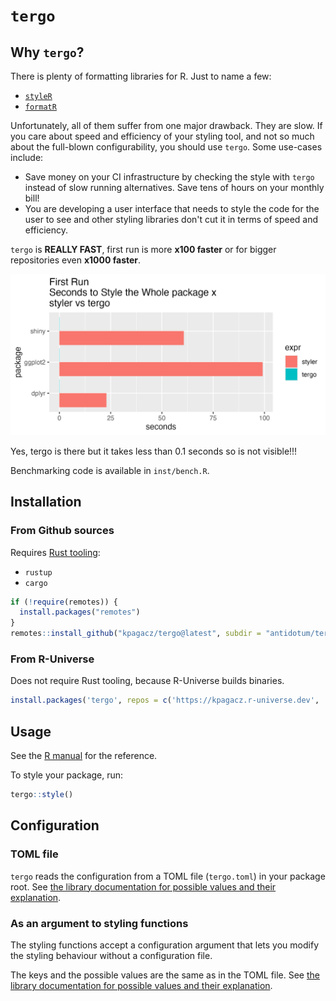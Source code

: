 # `tergo`

## Why `tergo`?

There is plenty of formatting libraries for R. Just to name a few:

- [`styleR`](https://github.com/r-lib/styler)
- [`formatR`](https://github.com/yihui/formatR/tree/master)

Unfortunately, all of them suffer from one major drawback. They are slow.
If you care about speed and efficiency of your styling tool, and not so much
about the full-blown configurability, you should use `tergo`. Some
use-cases include:

- Save money on your CI infrastructure by checking the style with `tergo`
instead of slow running alternatives. Save tens of hours on your monthly bill!
- You are developing a user interface that needs to style the code for
the user to see and other styling libraries don't cut it in terms of speed
and efficiency.

`tergo` is **REALLY FAST**, first run is more **x100 faster** or for bigger repositories even **x1000 faster**.

![First Run](./man/figures/first_run.png)

Yes, tergo is there but it takes less than 0.1 seconds so is not visible!!!

Benchmarking code is available in `inst/bench.R`.

## Installation

### From Github sources

Requires [Rust tooling](https://www.rust-lang.org/tools/install):

- `rustup`
- `cargo`

```R
if (!require(remotes)) {
  install.packages("remotes")
}
remotes::install_github("kpagacz/tergo@latest", subdir = "antidotum/tergo")
```

### From R-Universe

Does not require Rust tooling, because R-Universe builds binaries.

```R
install.packages('tergo', repos = c('https://kpagacz.r-universe.dev', 'https://cloud.r-project.org'))
```

## Usage

See the [R manual](rtergo.pagacz.io) for the reference.

To style your package, run:

```R
tergo::style()
```

## Configuration

### TOML file

`tergo` reads the configuration from a TOML file (`tergo.toml`) in your package root.
See [the library documentation for possible values and their
explanation](https://docs.rs/tergo-lib/latest/tergo_lib/struct.Config.html).

### As an argument to styling functions

The styling functions accept a configuration argument that lets
you modify the styling behaviour without a configuration file.

The keys and the possible values are the same as in the TOML file.
See [the library documentation for possible values and their
explanation](https://docs.rs/tergo-lib/latest/tergo_lib/struct.Config.html).

